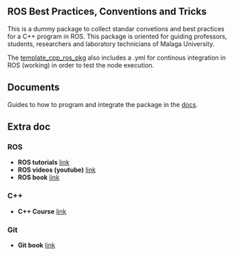 ## ROS Best Practices, Conventions and Tricks

This is a dummy package to collect standar convetions and best practices for a C++ program in ROS. This package is oriented for guiding professors, students, researchers and laboratory technicians of Malaga University.

The [template_cpp_ros_pkg](template_cpp_ros_pkg/) also includes a .yml for continous integration in ROS (working) in order to test the node execution.

## Documents 

Guides to how to program and integrate the package in the [docs](docs/good_practices.md).

## Extra doc

### ROS

- **ROS tutorials** [link](http://wiki.ros.org/ROS/Tutorials)
- **ROS videos (youtube)** [link](https://www.youtube.com/@ArticulatedRobotics)
- **ROS book** [link](https://jokane.net/agitr/)

### C++

- **C++ Course** [link](https://www.learncpp.com/)

### Git

- **Git book** [link](https://git-scm.com/book/en/v2)

